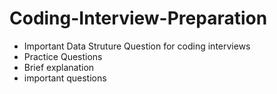 # Coding-Interview-Preparation

- Important Data Struture Question for coding interviews
- Practice Questions
- Brief explanation
- important questions
